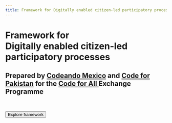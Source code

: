 ```yaml
---
title: Framework for Digitally enabled citizen-led participatory processes
---
```


# <h1>Framework for <br> Digitally enabled citizen-led participatory processes</h1>

<h2> Prepared by <a href="https://codeandomexico.org/">Codeando Mexico</a> and <a href="https://codeforpakistan.org/">Code for Pakistan</a> for the <a href="https://codeforall.org/">Code for All </a>Exchange Programme</h2>

<br>

<Button type="dark" to="/1-introduction/">Explore framework</Button>
